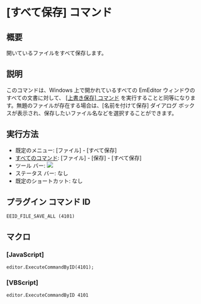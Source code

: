 # \[すべて保存\] コマンド

## 概要

開いているファイルをすべて保存します。

## 説明

このコマンドは、Windows 上で開かれているすべての EmEditor ウィンドウのすべての文書に対して、 [\[上書き保存\] コマンド](file_save) を実行することと同等になります。無題のファイルが存在する場合は、\[名前を付けて保存\] ダイアログ
ボックスが表示され、保存したいファイル名などを選択することができます。

## 実行方法

- 既定のメニュー: \[ファイル\] \- \[すべて保存\]
- [すべてのコマンド](../../glossary/allcommands): \[ファイル\] \- \[保存\] \- \[すべて保存\]
- ツール バー:
![](../../images/filesaveall..png)
- ステータス バー: なし
- 既定のショートカット: なし

## プラグイン コマンド ID

```
EEID_FILE_SAVE_ALL (4101)
```

## マクロ

### \[JavaScript\]

```
editor.ExecuteCommandByID(4101);
```

### \[VBScript\]

```
editor.ExecuteCommandByID 4101
```
